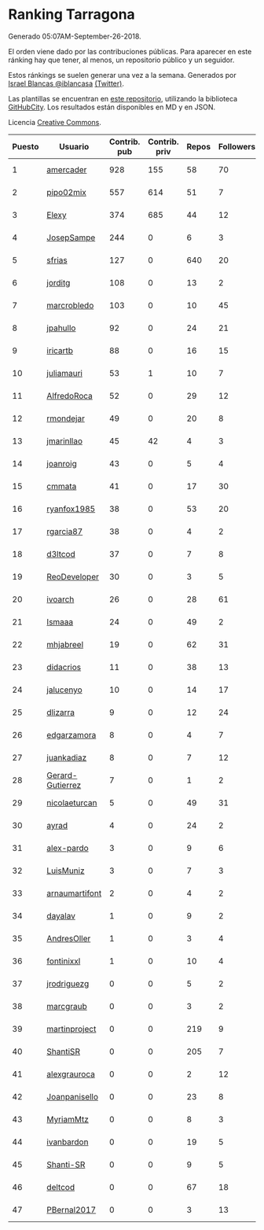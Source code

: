 # Ranking Tarragona

Generado 05:07AM-September-26-2018.

El orden viene dado por las contribuciones públicas. Para aparecer en este ránking hay que tener, al menos, un repositorio público y un seguidor.

Estos ránkings se suelen generar una vez a la semana. Generados por [Israel Blancas @iblancasa](https://github.com/iblancasa/) [(Twitter)](https://twitter.com/iblancasa).

Las plantillas se encuentran en [este repositorio](https://github.com/iblancasa/GH-Spanish-Ranking), utilizando la biblioteca [GitHubCity](https://github.com/iblancasa/GitHubCity). Los resultados están disponibles en MD y en JSON.

Licencia [Creative Commons](https://creativecommons.org/licenses/by/4.0/).

| Puesto   |  Usuario  | Contrib. pub | Contrib. priv |Repos| Followers | Desde |  Avatar  |
|----------|-----------|--------------|---------------|-----|-----------|-------|----------|
|1|[amercader](https://github.com/amercader)|928|155|58|70|2010-02-09|![amercader]()|
|2|[pipo02mix](https://github.com/pipo02mix)|557|614|51|7|2011-07-03|![pipo02mix]()|
|3|[Elexy](https://github.com/Elexy)|374|685|44|12|2010-10-14|![Elexy]()|
|4|[JosepSampe](https://github.com/JosepSampe)|244|0|6|3|2015-01-08|![JosepSampe]()|
|5|[sfrias](https://github.com/sfrias)|127|0|640|20|2012-05-06|![sfrias]()|
|6|[jorditg](https://github.com/jorditg)|108|0|13|2|2014-02-03|![jorditg]()|
|7|[marcrobledo](https://github.com/marcrobledo)|103|0|10|45|2015-09-19|![marcrobledo]()|
|8|[jpahullo](https://github.com/jpahullo)|92|0|24|21|2012-07-26|![jpahullo]()|
|9|[iricartb](https://github.com/iricartb)|88|0|16|15|2016-07-19|![iricartb]()|
|10|[juliamauri](https://github.com/juliamauri)|53|1|10|7|2013-11-28|![juliamauri]()|
|11|[AlfredoRoca](https://github.com/AlfredoRoca)|52|0|29|12|2014-08-15|![AlfredoRoca]()|
|12|[rmondejar](https://github.com/rmondejar)|49|0|20|8|2008-06-20|![rmondejar]()|
|13|[jmarinllao](https://github.com/jmarinllao)|45|42|4|3|2015-07-26|![jmarinllao]()|
|14|[joanroig](https://github.com/joanroig)|43|0|5|4|2015-05-14|![joanroig]()|
|15|[cmmata](https://github.com/cmmata)|41|0|17|30|2013-04-22|![cmmata]()|
|16|[ryanfox1985](https://github.com/ryanfox1985)|38|0|53|20|2011-10-26|![ryanfox1985]()|
|17|[rgarcia87](https://github.com/rgarcia87)|38|0|4|2|2017-11-17|![rgarcia87]()|
|18|[d3ltcod](https://github.com/d3ltcod)|37|0|7|8|2017-12-11|![d3ltcod]()|
|19|[ReoDeveloper](https://github.com/ReoDeveloper)|30|0|3|5|2013-01-20|![ReoDeveloper]()|
|20|[ivoarch](https://github.com/ivoarch)|26|0|28|61|2011-03-18|![ivoarch]()|
|21|[Ismaaa](https://github.com/Ismaaa)|24|0|49|2|2016-09-16|![Ismaaa]()|
|22|[mhjabreel](https://github.com/mhjabreel)|19|0|62|31|2014-10-08|![mhjabreel]()|
|23|[didacrios](https://github.com/didacrios)|11|0|38|13|2010-02-25|![didacrios]()|
|24|[jalucenyo](https://github.com/jalucenyo)|10|0|14|17|2012-04-06|![jalucenyo]()|
|25|[dlizarra](https://github.com/dlizarra)|9|0|12|24|2015-04-12|![dlizarra]()|
|26|[edgarzamora](https://github.com/edgarzamora)|8|0|4|7|2013-05-02|![edgarzamora]()|
|27|[juankadiaz](https://github.com/juankadiaz)|8|0|7|12|2013-10-04|![juankadiaz]()|
|28|[Gerard-Gutierrez](https://github.com/Gerard-Gutierrez)|7|0|1|2|2012-02-01|![Gerard-Gutierrez]()|
|29|[nicolaeturcan](https://github.com/nicolaeturcan)|5|0|49|31|2014-04-10|![nicolaeturcan]()|
|30|[ayrad](https://github.com/ayrad)|4|0|24|2|2015-01-31|![ayrad]()|
|31|[alex-pardo](https://github.com/alex-pardo)|3|0|9|6|2012-09-19|![alex-pardo]()|
|32|[LuisMuniz](https://github.com/LuisMuniz)|3|0|7|3|2014-07-18|![LuisMuniz]()|
|33|[arnaumartifont](https://github.com/arnaumartifont)|2|0|4|2|2014-11-07|![arnaumartifont]()|
|34|[dayalav](https://github.com/dayalav)|1|0|9|2|2013-06-10|![dayalav]()|
|35|[AndresOller](https://github.com/AndresOller)|1|0|3|4|2013-07-06|![AndresOller]()|
|36|[fontinixxl](https://github.com/fontinixxl)|1|0|10|4|2013-07-24|![fontinixxl]()|
|37|[jrodriguezg](https://github.com/jrodriguezg)|0|0|5|2|2013-02-05|![jrodriguezg]()|
|38|[marcgraub](https://github.com/marcgraub)|0|0|3|2|2012-10-02|![marcgraub]()|
|39|[martinproject](https://github.com/martinproject)|0|0|219|9|2008-06-13|![martinproject]()|
|40|[ShantiSR](https://github.com/ShantiSR)|0|0|205|7|2013-01-16|![ShantiSR]()|
|41|[alexgrauroca](https://github.com/alexgrauroca)|0|0|2|12|2013-07-31|![alexgrauroca]()|
|42|[Joanpanisello](https://github.com/Joanpanisello)|0|0|23|8|2013-09-20|![Joanpanisello]()|
|43|[MyriamMtz](https://github.com/MyriamMtz)|0|0|8|3|2013-11-25|![MyriamMtz]()|
|44|[ivanbardon](https://github.com/ivanbardon)|0|0|19|5|2013-10-30|![ivanbardon]()|
|45|[Shanti-SR](https://github.com/Shanti-SR)|0|0|9|5|2014-11-12|![Shanti-SR]()|
|46|[deltcod](https://github.com/deltcod)|0|0|67|18|2015-09-22|![deltcod]()|
|47|[PBernal2017](https://github.com/PBernal2017)|0|0|3|13|2017-02-23|![PBernal2017]()|

